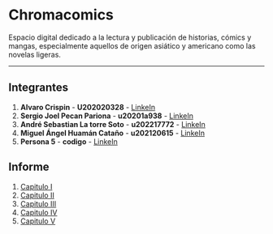 # Chromacomics
Espacio digital dedicado a la lectura y publicación de historias, cómics y mangas, especialmente aquellos de origen asiático y americano como las novelas ligeras.
***

## Integrantes
1. **Alvaro Crispin** - **U202020328** - [LinkeIn](https://www.linkedin.com/in/alvaro-crispin/ "LinkedIn" )
2. **Sergio Joel Pecan Pariona** - **u20201a938** - [LinkeIn](https://www.linkedin.com/in/sergio-joel-pecan-pariona-891793302/ "LinkedIn" )
3. **André Sebastian La torre Soto** - **u202217772** - [LinkeIn](https://www.linkedin.com/in/usuario/ "LinkedIn" )
4. **Miguel Ángel Huamán Cataño** - **u202120615** - [LinkeIn](https://www.linkedin.com/in/usuario/ "LinkedIn" )
5. **Persona 5** - **codigo** - [LinkeIn](https://www.linkedin.com/in/usuario/ "LinkedIn" )

## Informe
1. [Capitulo I](Informe/Capitulo%20I/Capitulo_I.md)
2. [Capitulo II](Informe/Capitulo%20II/Capitulo_II.md)
3. [Capitulo III](Informe/Capitulo%20III/Capitulo_III.md)
4. [Capitulo IV](Informe/Capitulo%20IV/Capitulo_IV.md)
5. [Capitulo V](Informe/Capitulo%20V/Capitulo_V.md)
